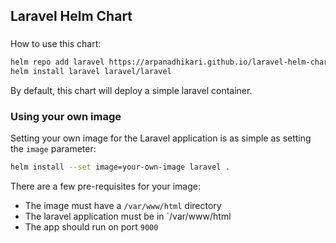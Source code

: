 ## Laravel Helm Chart

###

How to use this chart:

```bash
helm repo add laravel https://arpanadhikari.github.io/laravel-helm-chart/
helm install laravel laravel/laravel
```

By default, this chart will deploy a simple laravel container.

### Using your own image

Setting your own image for the Laravel application is as simple as setting the `image` parameter:

```bash
helm install --set image=your-own-image laravel .
```

There are a few pre-requisites for your image:

- The image must have a `/var/www/html` directory
- The laravel application must be in `/var/www/html
- The app should run on port `9000`
